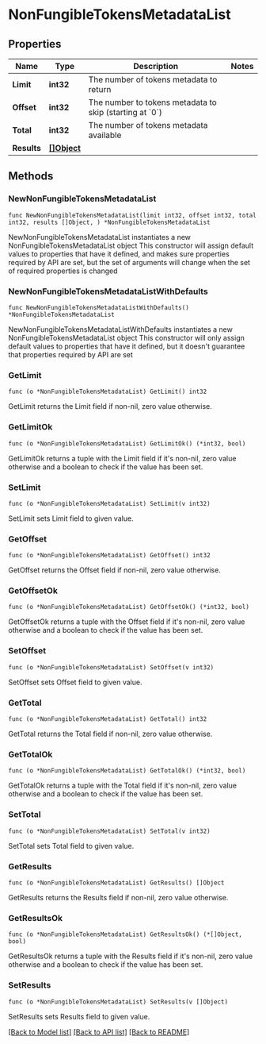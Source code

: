 # NonFungibleTokensMetadataList

## Properties

Name | Type | Description | Notes
------------ | ------------- | ------------- | -------------
**Limit** | **int32** | The number of tokens metadata to return | 
**Offset** | **int32** | The number to tokens metadata to skip (starting at &#x60;0&#x60;) | 
**Total** | **int32** | The number of tokens metadata available | 
**Results** | [**[]Object**](Object.md) |  | 

## Methods

### NewNonFungibleTokensMetadataList

`func NewNonFungibleTokensMetadataList(limit int32, offset int32, total int32, results []Object, ) *NonFungibleTokensMetadataList`

NewNonFungibleTokensMetadataList instantiates a new NonFungibleTokensMetadataList object
This constructor will assign default values to properties that have it defined,
and makes sure properties required by API are set, but the set of arguments
will change when the set of required properties is changed

### NewNonFungibleTokensMetadataListWithDefaults

`func NewNonFungibleTokensMetadataListWithDefaults() *NonFungibleTokensMetadataList`

NewNonFungibleTokensMetadataListWithDefaults instantiates a new NonFungibleTokensMetadataList object
This constructor will only assign default values to properties that have it defined,
but it doesn't guarantee that properties required by API are set

### GetLimit

`func (o *NonFungibleTokensMetadataList) GetLimit() int32`

GetLimit returns the Limit field if non-nil, zero value otherwise.

### GetLimitOk

`func (o *NonFungibleTokensMetadataList) GetLimitOk() (*int32, bool)`

GetLimitOk returns a tuple with the Limit field if it's non-nil, zero value otherwise
and a boolean to check if the value has been set.

### SetLimit

`func (o *NonFungibleTokensMetadataList) SetLimit(v int32)`

SetLimit sets Limit field to given value.


### GetOffset

`func (o *NonFungibleTokensMetadataList) GetOffset() int32`

GetOffset returns the Offset field if non-nil, zero value otherwise.

### GetOffsetOk

`func (o *NonFungibleTokensMetadataList) GetOffsetOk() (*int32, bool)`

GetOffsetOk returns a tuple with the Offset field if it's non-nil, zero value otherwise
and a boolean to check if the value has been set.

### SetOffset

`func (o *NonFungibleTokensMetadataList) SetOffset(v int32)`

SetOffset sets Offset field to given value.


### GetTotal

`func (o *NonFungibleTokensMetadataList) GetTotal() int32`

GetTotal returns the Total field if non-nil, zero value otherwise.

### GetTotalOk

`func (o *NonFungibleTokensMetadataList) GetTotalOk() (*int32, bool)`

GetTotalOk returns a tuple with the Total field if it's non-nil, zero value otherwise
and a boolean to check if the value has been set.

### SetTotal

`func (o *NonFungibleTokensMetadataList) SetTotal(v int32)`

SetTotal sets Total field to given value.


### GetResults

`func (o *NonFungibleTokensMetadataList) GetResults() []Object`

GetResults returns the Results field if non-nil, zero value otherwise.

### GetResultsOk

`func (o *NonFungibleTokensMetadataList) GetResultsOk() (*[]Object, bool)`

GetResultsOk returns a tuple with the Results field if it's non-nil, zero value otherwise
and a boolean to check if the value has been set.

### SetResults

`func (o *NonFungibleTokensMetadataList) SetResults(v []Object)`

SetResults sets Results field to given value.



[[Back to Model list]](../README.md#documentation-for-models) [[Back to API list]](../README.md#documentation-for-api-endpoints) [[Back to README]](../README.md)


